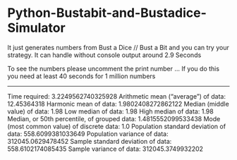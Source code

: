 # Python-Bustabit-and-Bustadice-Simulator
It just generates numbers from Bust a Dice // Bust a Bit and you can try your strategy. 
It can handle without console output around 2.9 Seconds

To see the numbers please uncomment the print number ... If you do this you need at least 40 seconds for 1 million numbers



----------------------------------
Time required: 3.2249562740325928
Arithmetic mean (“average”) of data: 12.45364318
Harmonic mean of data: 1.9802408272862122
Median (middle value) of data: 1.98
Low median of data: 1.98
High median of data: 1.98
Median, or 50th percentile, of grouped data: 1.4815552099533438
Mode (most common value) of discrete data: 1.0
Population standard deviation of data: 558.6099381033649
Population variance of data: 312045.0629478452
Sample standard deviation of data: 558.6102174085435
Sample variance of data: 312045.3749932202
